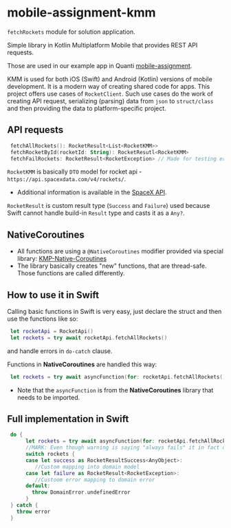 # mobile-assignment-kmm
`fetchRockets` module for solution application.

Simple library in Kotlin Multiplatform Mobile that provides REST API requests.

Those are used in our example app in Quanti [mobile-assignment](https://github.com/Qase/mobile-assignment).

KMM is used for both iOS (Swift) and Android (Kotlin) versions of mobile development. It is a modern way of creating shared code for apps.
This project offers use cases of `RocketClient`. Such use cases do the work of creating API request, serializing (parsing) data from `json` to `struct/class` and then providing the data to platform-specific project. 

## API requests 
```Kotlin 
 fetchAllRockets(): RocketResult<List<RocketKMM>>
 fetchRocketById(rocketId: String): RocketResutl<RocketKMM>
 fetchFailRockets: RocketResult<RocketException> // Made for testing error handling
```

`RocketKMM` is basically `DTO` model for rocket api - `https://api.spacexdata.com/v4/rockets/`.

 - Additional information is available in the [SpaceX API](https://docs.spacexdata.com).

`RocketResult` is custom result type (`Success` and `Failure`) used because Swift cannot handle build-in `Result` type and casts it as a `Any?`.

## NativeCoroutines
 - All functions are using a `@NativeCoroutines` modifier provided via special library: [KMP-Native-Coroutines](https://github.com/rickclephas/KMP-NativeCoroutines.git)
 - The library basically creates "new" functions, that are thread-safe. Those functions are called differently.

## How to use it in Swift
Calling basic functions in Swift is very easy, just declare the struct and then use the functions like so:
```Swift 
 let rocketApi = RocketApi()
 let rockets = try await rocketApi.fetchAllRockets()
```
  and handle errors in `do-catch` clause.

Functions in **NativeCoroutines** are handled this way:
```Swift 
 let rockets = try await asyncFunction(for: rocketApi.fetchAllRockets())
```
- Note that the `asyncFunction` is from the **NativeCoroutines** library that needs to be imported.

## Full implementation in Swift
```Swift 
 do {
      let rockets = try await asyncFunction(for: rocketApi.fetchAllRockets())
      //MARK: Even though warning is saying "always fails" it in fact does not fail at all. Swift is confused about KMM. - Ignore this warrning
      switch rockets {
      case let success as RocketResultSuccess<AnyObject>:
         //Custom mapping into domain model
      case let failure as RocketResult<RocketException>:
         //Custoom error mapping to domain error
      default:
        throw DomainError.undefinedError
      }
 } catch {
   throw error
 }
```
